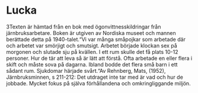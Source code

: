 # Lucka

3Texten är hämtad från en bok med ögonvittnesskildringar från järnbruksarbetare. Boken är utgiven av Nordiska museet och mannen berättade detta på 1940-talet.“Vi var många småpojkar som arbetade där och arbetet var smörjigt och smutsigt. Arbetet började klockan sex på morgonen och slutade sju på kvällen. I ett rum skulle det få plats 10-12 personer. Hur de tär att leva så är lätt att förstå. Ofta arbetade en eller flera i skift och måste sova på dagarna. Ibland bodde det flera små barn i ett sådant rum. Sjukdomar härjade svårt.“Av Rehnberg, Mats, (1952), Järnbruksminnen, s 211-212: Det utdraget inte tar med är vad och hur de jobbade. Mycket fokus på själva förhållandena och omkringliggande miljön.